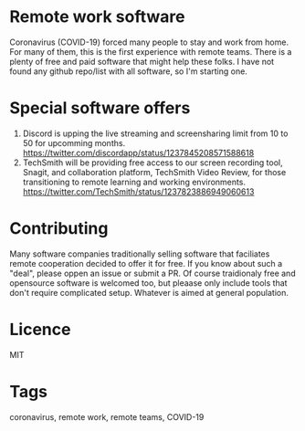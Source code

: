 # Remote work software
Coronavirus (COVID-19) forced many people to stay and work from home.
For many of them, this is the first experience with remote teams.
There is a plenty of free and paid software that might help these folks.
I have not found any github repo/list with all software, so I'm starting one.

# Special software offers
1. Discord is upping the live streaming and screensharing limit from 10 to 50 for upcomming months.
https://twitter.com/discordapp/status/1237845208571588618
2. TechSmith will be providing free access to our screen recording tool, Snagit, and collaboration platform, TechSmith Video Review, for those transitioning to remote learning and working environments. https://twitter.com/TechSmith/status/1237823886949060613

# Contributing
Many software companies traditionally selling software that faciliates remote cooperation decided to offer it for free. If you know about such a "deal", please oppen an issue or submit a PR.
Of course traidionaly free and opensource software is welcomed too, but pleaase only include tools that don't require complicated setup. Whatever is aimed at general population.

# Licence
MIT

# Tags
coronavirus, remote work, remote teams, COVID-19
